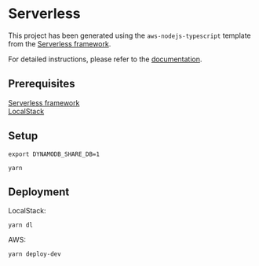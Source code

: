 # Serverless

This project has been generated using the `aws-nodejs-typescript` template from the [Serverless framework](https://www.serverless.com/).

For detailed instructions, please refer to the [documentation](https://www.serverless.com/framework/docs/providers/aws/).

## Prerequisites

[Serverless framework](https://www.serverless.com/framework/docs/getting-started)  
[LocalStack](https://docs.localstack.cloud/getting-started/installation/)

## Setup

```shell
export DYNAMODB_SHARE_DB=1
```

```shell
yarn
```

## Deployment

LocalStack:
```shell
yarn dl
```

AWS:
```shell
yarn deploy-dev
```
